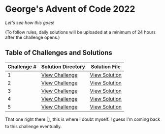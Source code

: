 # George's Advent of Code 2022

*Let's see how this goes!*

(To follow rules, daily solutions will be uploaded at a minimum of 24 hours after the challenge opens.)


## Table of Challenges and Solutions

| Challenge # | Solution Directory | Solution File |
| --- | --- | --- |
1 | [View Challenge](./Challenge_01) | [View Solution](./Challenge_01/challenge_01.js)
2 | [View Challenge](./Challenge_02) | [View Solution](./Challenge_02/challenge_02.js)
3 | [View Challenge](./Challenge_03) | [View Solution](./Challenge_03/challenge_03.js)
4 | [View Challenge](./Challenge_04) | [View Solution](./Challenge_04/challenge_04.js)
5 | [View Challenge](./Challenge_05) | [View Solution](./Challenge_05/challenge_05.js)

That one right there 👆, this is where I doubt myself. I guess I'm coming back to this challenge eventually.
